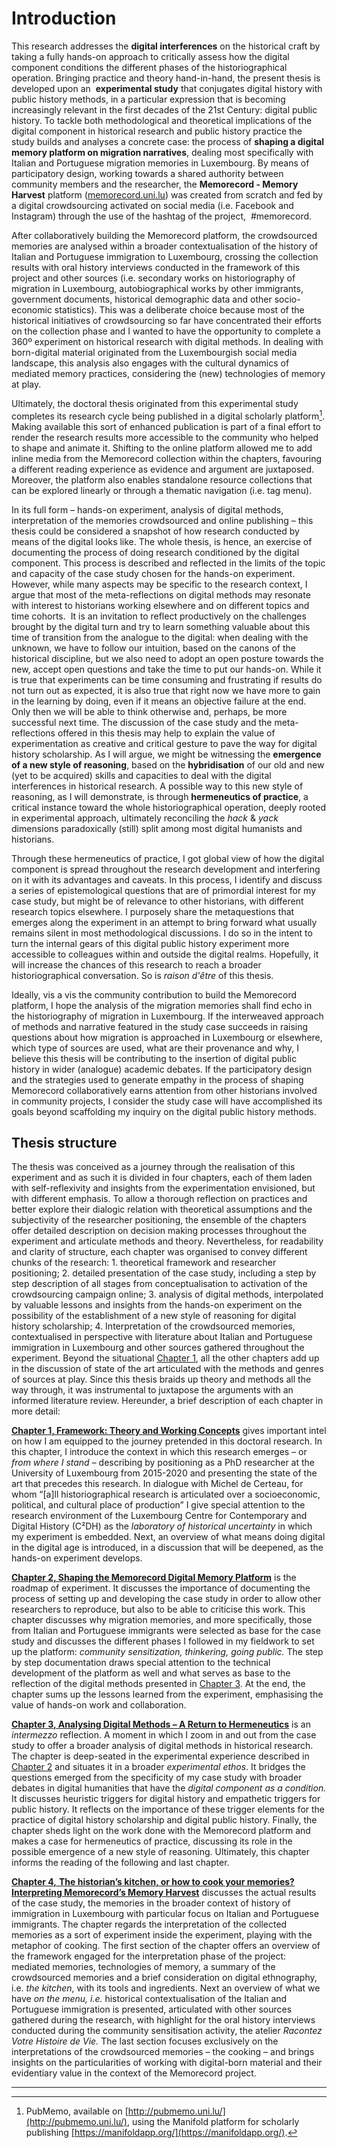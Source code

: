 # Introduction

This research addresses the **digital interferences** on the historical craft by taking a fully hands-on approach to critically assess how the digital component conditions the different phases of the historiographical operation. Bringing practice and theory hand-in-hand, the present thesis is developed upon an  **experimental study** that conjugates digital history with public history methods, in a particular expression that is becoming increasingly relevant in the first decades of the 21st Century: digital public history. To tackle both methodological and theoretical implications of the digital component in historical research and public history practice the study builds and analyses a concrete case: the process of **shaping a digital memory platform on migration narratives**, dealing most specifically with Italian and Portuguese migration memories in Luxembourg. By means of participatory design, working towards a shared authority between community members and the researcher, the **Memorecord - Memory Harvest** platform ([memorecord.uni.lu](https://memorecord.uni.lu/)) was created from scratch and fed by a digital crowdsourcing activated on social media (i.e. Facebook and Instagram) through the use of the hashtag of the project,  \#memorecord. 

After collaboratively building the Memorecord platform, the crowdsourced memories are analysed within a broader contextualisation of the history of Italian and Portuguese immigration to Luxembourg, crossing the collection results with oral history interviews conducted in the framework of this project and other sources (i.e. secondary works on historiography of migration in Luxembourg, autobiographical works by other immigrants, government documents, historical demographic data and other socio-economic statistics). This was a deliberate choice because most of the historical initiatives of crowdsourcing so far have concentrated their efforts on the collection phase and I wanted to have the opportunity to complete a 360º experiment on historical research with digital methods. In dealing with born-digital material originated from the Luxembourgish social media landscape, this analysis also engages with the cultural dynamics of mediated memory practices, considering the (new) technologies of memory at play.

Ultimately, the doctoral thesis originated from this experimental study completes its research cycle being published in a digital scholarly platform[^ref-1]. Making available this sort of enhanced publication is part of a final effort to render the research results more accessible to the community who helped to shape and animate it. Shifting to the online platform allowed me to add inline media from the Memorecord collection within the chapters, favouring a different reading experience as evidence and argument are juxtaposed. Moreover, the platform also enables standalone resource collections that can be explored linearly or through a thematic navigation (i.e. tag menu).

In its full form – hands-on experiment, analysis of digital methods, interpretation of the memories crowdsourced and online publishing – this thesis could be considered a snapshot of how research conducted by means of the digital looks like. The whole thesis, is hence, an exercise of documenting the process of doing research conditioned by the digital component. This process is described and reflected in the limits of the topic and capacity of the case study chosen for the hands-on experiment. However, while many aspects may be specific to the research context, I argue that most of the meta-reflections on digital methods may resonate with interest to historians working elsewhere and on different topics and time cohorts.  It is an invitation to reflect productively on the challenges brought by the digital turn and try to learn something valuable about this time of transition from the analogue to the digital: when dealing with the unknown, we have to follow our intuition, based on the canons of the historical discipline, but we also need to adopt an open posture towards the new, accept open questions and take the time to put our hands-on. While it is true that experiments can be time consuming and frustrating if results do not turn out as expected, it is also true that right now we have more to gain in the learning by doing, even if it means an objective failure at the end. Only then we will be able to think otherwise and, perhaps, be more successful next time. The discussion of the case study and the meta-reflections offered in this thesis may help to explain the value of experimentation as creative and critical gesture to pave the way for digital history scholarship. As I will argue, we might be witnessing the **emergence of a new style of reasoning**, based on the **hybridisation** of our old and new (yet to be acquired) skills and capacities to deal with the digital interferences in historical research. A possible way to this new style of reasoning, as I will demonstrate, is through **hermeneutics of practice**, a critical instance toward the whole historiographical operation, deeply rooted in experimental approach, ultimately reconciling the _hack_ & _yack_ dimensions paradoxically (still) split among most digital humanists and historians.

Through these hermeneutics of practice, I got global view of how the digital component is spread throughout the research development and interfering on it with its advantages and caveats. In this process, I identify and discuss a series of epistemological questions that are of primordial interest for my case study, but might be of relevance to other historians, with different research topics elsewhere. I purposely share the metaquestions that emerges along the experiment in an attempt to bring forward what usually remains silent in most methodological discussions. I do so in the intent to turn the internal gears of this digital public history experiment more accessible to colleagues within and outside the digital realms. Hopefully, it will increase the chances of this research to reach a broader historiographical conversation. So is _raison d'être_ of this thesis.  

Ideally, vis a vis the community contribution to build the Memorecord platform, I hope the analysis of the migration memories shall find echo in the historiography of migration in Luxembourg. If the interweaved approach of methods and narrative featured in the study case succeeds in raising questions about how migration is approached in Luxembourg or elsewhere, which type of sources are used, what are their provenance and why, I believe this thesis will be contributing to the insertion of digital public history in wider (analogue) academic debates. If the participatory design and the strategies used to generate empathy in the process of shaping Memorecord collaboratively earns attention from other historians involved in community projects, I consider the study case will have accomplished its goals beyond scaffolding my inquiry on the digital public history methods.

## Thesis structure

The thesis was conceived as a journey through the realisation of this experiment and as such it is divided in four chapters, each of them laden with self-reflexivity and insights from the experimentation envisioned, but with different emphasis. To allow a thorough reflection on practices and better explore their dialogic relation with theoretical assumptions and the subjectivity of the researcher positioning, the ensemble of the chapters offer detailed description on decision making processes throughout the experiment and articulate methods and theory. Nevertheless, for readability and clarity of structure, each chapter was organised to convey different chunks of the research: 1. theoretical framework and researcher positioning; 2. detailed presentation of the case study, including a step by step description of all stages from conceptualisation to activation of the crowdsourcing campaign online; 3. analysis of digital methods, interpolated by valuable lessons and insights from the hands-on experiment on the possibility of the establishment of a new style of reasoning for digital history scholarship; 4. Interpretation of the crowdsourced memories, contextualised in perspective with literature about Italian and Portuguese immigration in Luxembourg and other sources gathered throughout the experiment. Beyond the situational [Chapter 1](./ch1), all the other chapters add up in the discussion of state of the art articulated with the methods and genres of sources at play. Since this thesis braids up theory and methods all the way through, it was instrumental to juxtapose the arguments with an informed literature review. Hereunder, a brief description of each chapter in more detail:

[**Chapter 1, Framework: Theory and Working Concepts**](./ch1) gives important intel on how I am equipped to the journey pretended in this doctoral research. In this chapter, I introduce the context in which this research emerges – or _from where I stand_ – describing by positioning as a PhD researcher at the University of Luxembourg from 2015-2020 and presenting the state of the art that precedes this research. In dialogue with Michel de Certeau, for whom “\[a]ll historiographical research is articulated over a socioeconomic, political, and cultural place of production” I give special attention to the research environment of the Luxembourg Centre for Contemporary and Digital History (C²DH) as the _laboratory of historical uncertainty_ in which my experiment is embedded. Next, an overview of what means doing digital in the digital age is introduced, in a discussion that will be deepened, as the hands-on experiment develops.

[**Chapter 2, Shaping the Memorecord Digital Memory Platform**](./ch2) is the roadmap of experiment. It discusses the importance of documenting the process of setting up and developing the case study in order to allow other researchers to reproduce, but also to be able to criticise this work. This chapter discusses why migration memories, and more specifically, those from Italian and Portuguese immigrants were selected as base for the case study and discusses the different phases I followed in my fieldwork to set up the platform: _community sensitization, thinkering, going public._ The step by step documentation draws special attention to the technical development of the platform as well and what serves as base to the reflection of the digital methods presented in [Chapter 3](#). At the end, the chapter sums up the lessons learned from the experiment, emphasising the value of hands-on work and collaboration.

[**Chapter 3, Analysing Digital Methods – A Return to Hermeneutics**](#) is an _intermezzo_ reflection. A moment in which I zoom in and out from the case study to offer a broader analysis of digital methods in historical research. The chapter is deep-seated in the experimental experience described in [Chapter 2](./ch2) and situates it in a broader _experimental ethos_. It bridges the questions emerged from the specificity of my case study with broader debates in digital humanities that have the _digital component as a condition._ It discusses heuristic triggers for digital history and empathetic triggers for public history. It reflects on the importance of these trigger elements for the practice of digital history scholarship and digital public history. Finally, the chapter sheds light on the work done with the Memorecord platform and makes a case for hermeneutics of practice, discussing its role in the possible emergence of a new style of reasoning. Ultimately, this chapter informs the reading of the following and last chapter.

[**Chapter 4,** **The historian’s kitchen, or how to cook your memories? Interpreting Memorecord’s Memory Harvest**](./ch4) discusses the actual results of the case study, the memories in the broader context of history of immigration in Luxembourg with particular focus on Italian and Portuguese immigrants. The chapter regards the interpretation of the collected memories as a sort of experiment inside the experiment, playing with the metaphor of cooking. The first section of the chapter offers an overview of the framework engaged for the interpretation phase of the project: mediated memories, technologies of memory, a summary of the crowdsourced memories and a brief consideration on digital ethnography, i.e. _the kitchen_, with its tools and ingredients. Next an overview of what we have _on the menu, i.e._ historical contextualisation of the Italian and Portuguese immigration is presented, articulated with other sources gathered during the research, with highlight for the oral history interviews conducted during the community sensitisation activity, the atelier _Racontez Votre Histoire de Vie._ The last section focuses exclusively on the interpretations of the crowdsourced memories – the cooking – and brings insights on the particularities of working with digital-born material and their evidentiary value in the context of the Memorecord project.

---

[^ref-1]: PubMemo, available on [http://pubmemo.uni.lu/](http://pubmemo.uni.lu/), using the Manifold platform for scholarly publishing [https://manifoldapp.org/](https://manifoldapp.org/).
